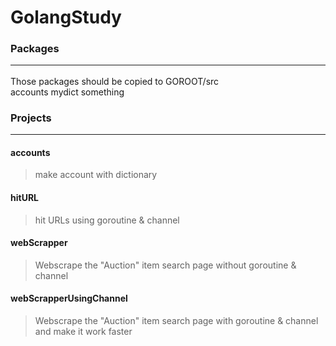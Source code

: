 # GolangStudy

### Packages <hr/>
Those packages should be copied to GOROOT/src <br/>
accounts  mydict  something

### Projects <hr/>
#### accounts <br/>
> make account with dictionary <br/>

#### hitURL    <br/>
> hit URLs using goroutine & channel <br/>

#### webScrapper   <br/>
> Webscrape the "Auction" item search page without goroutine & channel <br/>

#### webScrapperUsingChannel <br/>
> Webscrape the "Auction" item search page with goroutine & channel and make it work faster <br/>